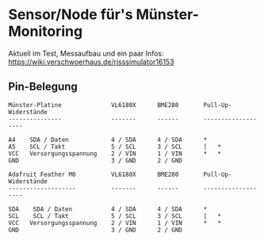 # Sensor/Node für's Münster-Monitoring

Aktuell im Test, Messaufbau und ein paar Infos: https://wiki.verschwoerhaus.de/risssimulator16153


## Pin-Belegung

```
Münster-Platine              VL6180X      BME280       Pull-Up-Widerstände
---------------              -------      ------       -------------------

A4    SDA / Daten            4 / SDA      4 / SDA      *
A5    SCL / Takt             5 / SCL      3 / SCL      |   *
VCC   Versorgungsspannung    2 / VIN      1 / VIN      *   *
GND                          3 / GND      2 / GND
```

```
Adafruit Feather M0          VL6180X      BME280       Pull-Up-Widerstände
-------------------          -------      ------       -------------------

SDA    SDA / Daten           4 / SDA      4 / SDA      *
SCL    SCL / Takt            5 / SCL      3 / SCL      |   *
VCC   Versorgungsspannung    2 / VIN      1 / VIN      *   *
GND                          3 / GND      2 / GND
```
